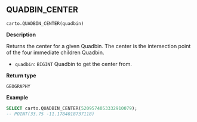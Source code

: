 ## QUADBIN_CENTER

```sql:signature
carto.QUADBIN_CENTER(quadbin)
```

**Description**

Returns the center for a given Quadbin. The center is the intersection point of the four immediate children Quadbin.

* `quadbin`: `BIGINT` Quadbin to get the center from.

**Return type**

`GEOGRAPHY`

**Example**

```sql
SELECT carto.QUADBIN_CENTER(5209574053332910079);
-- POINT(33.75 -11.1784018737118)
```
